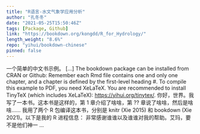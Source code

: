 ```yaml
---
title: "R语言-水文气象学应用分析"
author: "孔冬冬"
date: "2021-05-25T15:50:46Z"
tags: [Package, Github]
link: "https://bookdown.org/kongdd/R_for_Hydrology/"
length_weight: "8.6%"
repo: "yihui/bookdown-chinese"
pinned: false
---
```


一个简单的中文书示例。 [...] The bookdown package can be installed from CRAN or Github: Remember each Rmd file contains one and only one chapter, and a chapter is defined by the first-level heading #. To compile this example to PDF, you need XeLaTeX. You are recommended to install TinyTeX (which includes XeLaTeX): https://yihui.org/tinytex/. 你好，世界。我写了一本书。这本书是这样的，第 1 章介绍了啥啥，第 ?? 章说了啥啥，然后是啥啥…… 我用了两个 R 包编译这本书，分别是 knitr (Xie 2015) 和 bookdown (Xie 2021)。以下是我的 R 进程信息： 非常感谢谁谁以及谁谁对我的帮助。艾玛，要不是他们神一 ...
